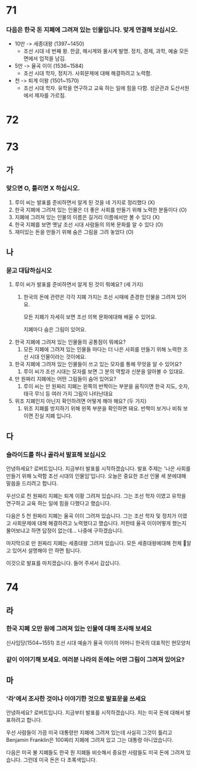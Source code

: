 # 71
### 다음은 한국 돈 지폐에 그려져 있는 인물입니다. 맞게 연결해 보십시오.
* 10만 -> 세종대왕 (1397~1450) 
	* 조선 시대 네 번째 왕. 한글, 해시계와 물시계 발명. 정치, 경제, 과학, 예술 모든 면에서 업적을 남김.
* 5만 -> 율곡 이이 (1536~1584) 
	* 조선 시대 학자, 정치가. 사회문제에 대해 해결하려고 노력함.
* 천 -> 퇴계 이왕 (1501~1570) 
	* 조선 시대 학자. 유학을 연구하고 교육 하는 일에 힘을 다함. 성균관과 도산서원에서 제자를 가르침.
# 72
# 73
## 가
### 맞으면 O, 틀리면 X 하십시오.
1. 루이 씨는 발표를 준비하면서 알게 된 것을 네 가지로 정리했다 (X)
2. 한국 지폐에 그려져 있는 인물은 더 좋은 사회를 만들기 위해 노력한 분들이다 (O)
3. 지폐에 그려져 있는 인물의 이름은 길거리 이름에서만 볼 수 있다 (X)
4. 한국 지폐를 보면 옛날 조선 시대 사람들의 의복 문화를 알 수 있다 (O)
5. 재미있는 돈을 만들기 위해 숨은 그림을 그려 놓었다 (O)
## 나
### 묻고 대답하십시오
1. 루이 씨가 발표를 준비하면서 알게 된 것이 뭐예요? (세 가지)
	1. 한국의 돈에 관련은 각각 지폐 가지는 조선 시때에 존경한 인물을 그려져 있어요.
	   
	   모든 지폐가 자세히 보면 조선 의복 문화에대해 배울 수 있어요.
	
       지폐마다 숨은 그림이 있어요.
1. 한국 지폐에 그려져 있는 인물들의 공통점이 뭐예요?
	1. 모든 지폐에 그려져 있는 인물들 마다는 더 나은 사회를 만들기 위해 노력한 조선 시대 인물이라는 것이에요.
2. 한국 지폐에 그려져 있는 인물들이 쓰고 있는 모자를 통해 무엇을 알 수 있어요?
	1. 루이 씨가 조선 시대는 모자를 보면 그 분의 역할과 신분을 알아볼 수 있대요.
3. 만 원짜리 지폐에는 어떤 그림들이 숨어 있어요?
	1. 루이 씨는 만 원짜리 지폐는 왼쪽의 반짝이는 부분을 움직이면 한국 지도, 숫자, 태극 무늬 등 여러 가지 그림이 나타난대요
4. 위조 지폐인지 아닌지 확인하려면 어떻게 해야 해요? (두 가지)
	1. 위조 지폐를 방지하기 위해 왼쪽 부분을 확인하면 돼요. 반짝이 보거나 비춰 보이면 진실 지폐 입니다.
## 다
### 슬라이드를 하나 골라서 발표해 보십시오
안녕하세요? 로버트입니다. 지금부터 발표를 시작하겠습니다. 발표 주제는 '나은 사회를 만들기 위해 노력함 조선 시대의 인물임'입니다. 오늘은 중요한 조선 인물 세 분에대해 말씀을 드리려고 합니다.

우선으로 천 원짜리 지폐는 퇴계 이황 그려져 있습니다. 그는 조선 학자 이였고 유학을 연구하고 교육 하는 일에 힘을 다했다고 했습니다.

다음은 5 천 원짜리 지폐는 율곡 이이 그려져 있습니다. 그는 조선 학자 및 정치가 이였고 사회문제에 대해 해결하려고 노력했다고 했습니다. 저한테 율곡 이이어떻게 했는지 물어보냐고 하면 답정이 없는데... 나중에 구하겠습니다.

마지막으로 만 원짜리 지폐는 세종대왕 그려져 있습니다. 모든 세종대왕에대해 전체 알고 있어서 설명해야 안 하면 됩니다.

이것으로 발표를 마치겠습니다. 들어 주셔서 감삽니다.
# 74
## 라
### 한국 지폐 오만 원에 그려져 있는 인물에 대해 조사해 보세요
신사임당(1504~1551)
조선 시대 예술가 율곡 이이의 어머니 한국의 대표적인 현모양처
### 같이 이야기해 보세요. 여러분 나라의 돈에는 어떤 그림이 그려져 있어요?

## 마
### '라'에서 조사한 것이나 이야기한 것으로 발표문을 쓰세요

안녕하세요? 로버트입니다. 지금부터 발표를 시작하겠습니다. 저는 미국 돈에 대해서 발표하려고 합니다.

우선 사람들이 가끔 미국 대통령만 지폐에 그려져 있는데 사실히 그것이 틀리고 Benjamin Franklin은 100짜리 지폐에 그려져 있고 그는 대통령 아니었습니다.

다음은 미국 불 지폐들도 한국 원 지폐들 비슷해서 중요한 사람들도 미국 돈에 그려져 있습니다. 그런데 미국 돈은 다 초록색입니다.